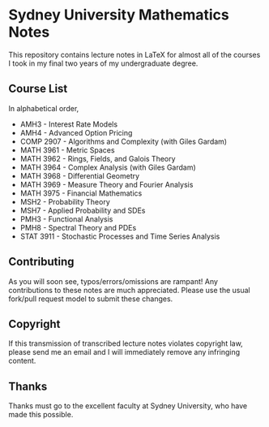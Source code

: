 Sydney University Mathematics Notes
===================================

This repository contains lecture notes in LaTeX for almost all of the courses I took in my final two years of my undergraduate degree. 

Course List
-----------
In alphabetical order,

* AMH3 - Interest Rate Models
* AMH4 - Advanced Option Pricing
* COMP 2907 - Algorithms and Complexity (with Giles Gardam)
* MATH 3961 - Metric Spaces
* MATH 3962 - Rings, Fields, and Galois Theory 
* MATH 3964 - Complex Analysis (with Giles Gardam)
* MATH 3968 - Differential Geometry
* MATH 3969 - Measure Theory and Fourier Analysis
* MATH 3975 - Financial Mathematics
* MSH2 - Probability Theory
* MSH7 - Applied Probability and SDEs
* PMH3 - Functional Analysis
* PMH8 - Spectral Theory and PDEs
* STAT 3911 - Stochastic Processes and Time Series Analysis

Contributing
------------

As you will soon see, typos/errors/omissions are rampant!  Any contributions to these notes are much appreciated.  Please use the usual fork/pull request model to submit these changes.

Copyright
---------

If this transmission of transcribed lecture notes violates copyright law, please send me an email and I will immediately remove any infringing content.

Thanks
------

Thanks must go to the excellent faculty at Sydney University, who have made this possible.

